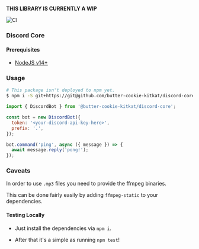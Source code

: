 **THIS LIBRARY IS CURRENTLY A WIP**

![CI](https://github.com/butter-cookie-kitkat/discord-core/workflows/CI/badge.svg)

### Discord Core

#### Prerequisites

- [NodeJS v14+](https://nodejs.org)

### Usage

```sh
# This package isn't deployed to npm yet.
$ npm i -S git+https://git@github.com/butter-cookie-kitkat/discord-core.git
```

```js
import { DiscordBot } from '@butter-cookie-kitkat/discord-core';

const bot = new DiscordBot({
  token: '<your-discord-api-key-here>',
  prefix: '.',
});

bot.command('ping', async ({ message }) => {
  await message.reply('pong!');
});
```

### Caveats

In order to use `.mp3` files you need to provide the ffmpeg binaries.

This can be done fairly easily by adding `ffmpeg-static` to your dependencies.

#### Testing Locally

- Just install the dependencies via `npm i`.

- After that it's a simple as running `npm test`!
